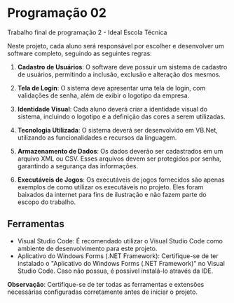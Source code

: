 # Programação 02

Trabalho final de programação 2 - Ideal Escola Técnica

Neste projeto, cada aluno será responsável por escolher e desenvolver um software completo, seguindo as seguintes regras:

1. **Cadastro de Usuários**: O software deve possuir um sistema de cadastro de usuários, permitindo a inclusão, exclusão e alteração dos mesmos.

2. **Tela de Login**: O sistema deve apresentar uma tela de login, com validações de senha, além de exibir o logotipo da empresa.

3. **Identidade Visual**: Cada aluno deverá criar a identidade visual do sistema, incluindo o logotipo e a definição das cores a serem utilizadas.

4. **Tecnologia Utilizada**: O sistema deverá ser desenvolvido em VB.Net, utilizando as funcionalidades e recursos da linguagem.

5. **Armazenamento de Dados**: Os dados deverão ser cadastrados em um arquivo XML ou CSV. Esses arquivos devem ser protegidos por senha, garantindo a segurança das informações.

6. **Executáveis de Jogos**: Os executáveis de jogos fornecidos são apenas exemplos de como utilizar os executáveis no projeto. Eles foram baixados da internet para fins de ilustração e não fazem parte do escopo do trabalho.

## Ferramentas

- Visual Studio Code: É recomendado utilizar o Visual Studio Code como ambiente de desenvolvimento para este projeto.
- Aplicativo do Windows Forms (.NET Framework): Certifique-se de ter instalado o "Aplicativo do Windows Forms (.NET Framework)" no Visual Studio Code. Caso não possua, é possível instalá-lo através da IDE.

**Observação**: Certifique-se de ter todas as ferramentas e extensões necessárias configuradas corretamente antes de iniciar o projeto.


